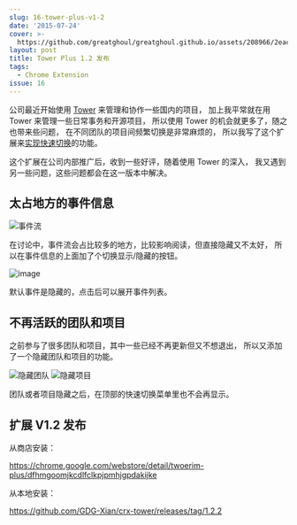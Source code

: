 ```yaml
---
slug: 16-tower-plus-v1-2
date: '2015-07-24'
cover: >-
  https://github.com/greatghoul/greatghoul.github.io/assets/208966/2eacc3b1-f921-4260-8769-7536e616aa71
layout: post
title: Tower Plus 1.2 发布
tags:
  - Chrome Extension
issue: 16
---
```


公司最近开始使用 [Tower] 来管理和协作一些国内的项目，
加上我平常就在用 Tower 来管理一些日常事务和开源项目，
所以使用 Tower 的机会就更多了，随之也带来些问题，
在不同团队的项目间频繁切换是非常麻烦的，
所以我写了这个扩展来[实现快速切换][1]的功能。

这个扩展在公司内部推广后，收到一些好评，随着使用 Tower 的深入，
我又遇到另一些问题，这些问题都会在这一版本中解决。

## 太占地方的事件信息

![事件流](https://github.com/greatghoul/greatghoul.github.io/assets/208966/7a74c84d-168e-4f60-a046-0cc5ec99884f)

在讨论中，事件流会占比较多的地方，比较影响阅读，但直接隐藏又不太好，
所以在事件信息的上面加了个切换显示/隐藏的按钮。

![image](https://github.com/greatghoul/greatghoul.github.io/assets/208966/0a524837-85fa-4732-95b7-bfcc6dac3079)

默认事件是隐藏的，点击后可以展开事件列表。

## 不再活跃的团队和项目

之前参与了很多团队和项目，其中一些已经不再更新但又不想退出，
所以又添加了一个隐藏团队和项目的功能。

![隐藏团队](https://github.com/greatghoul/greatghoul.github.io/assets/208966/2e6a4dcd-d9b4-4f0f-bc9e-671837295790)
![隐藏项目](https://github.com/greatghoul/greatghoul.github.io/assets/208966/9c34def9-fc2a-4041-87f9-1ad145930d05)

团队或者项目隐藏之后，在顶部的快速切换菜单里也不会再显示。

## 扩展 V1.2 发布

从商店安装：

https://chrome.google.com/webstore/detail/twoerim-plus/dfhmgoomjkcdlfclkpjpmhjgpdakijke

从本地安装：

<https://github.com/GDG-Xian/crx-tower/releases/tag/1.2.2>

[1]: http://g2w.me/2015/04/tower-plug-v1-1/

[Tower]: https://tower.im/
